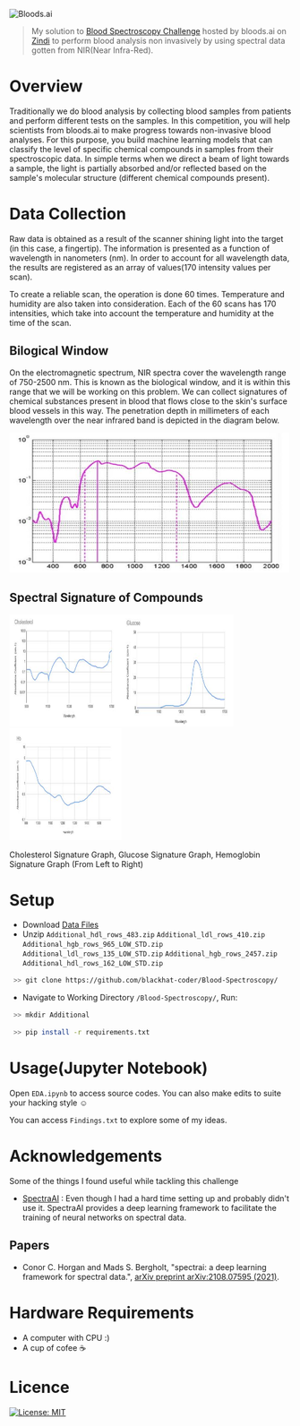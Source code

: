 ![Bloods.ai](https://zindpublic.blob.core.windows.net/public/uploads/image_attachment/image/1026/54f4e853-d513-4328-bfcd-b9069d0c8636.png)
> My solution to [Blood Spectroscopy Challenge](https://zindi.africa/competitions/bloodsai-blood-spectroscopy-classification-challenge) hosted by bloods.ai on [Zindi](https://zindi.africa) to perform blood analysis non invasively by using spectral data gotten from NIR(Near Infra-Red).

# Overview
Traditionally we do blood analysis by collecting blood samples from patients and perform different tests on the samples. In this competition, you will help scientists from bloods.ai to make progress towards non-invasive blood analyses.
For this purpose, you build machine learning models that can classify the level of specific chemical compounds in samples from their spectroscopic data. In simple terms when we direct a beam of light towards a sample, the light is partially absorbed and/or reflected based on the sample's molecular structure (different chemical compounds present).

# Data Collection
Raw data is obtained as a result of the scanner shining light into the target (in this case, a fingertip). The information is presented as a function of wavelength in nanometers (nm). In order to account for all wavelength data, the results are registered as an array of values(170 intensity values per scan).

To create a reliable scan, the operation is done 60 times. Temperature and humidity are also taken into consideration. Each of the 60 scans has 170 intensities, which take into account the temperature and humidity at the time of the scan.

## Bilogical Window
On the electromagnetic spectrum, NIR spectra cover the wavelength range of 750-2500 nm. This is known as the biological window, and it is within this range that we will be working on this problem. We can collect signatures of chemical substances present in blood that flows close to the skin's surface blood vessels in this way. The penetration depth in millimeters of each wavelength over the near infrared band is depicted in the diagram below.

<img src="https://github.com/blackhat-coder/Blood-Spectroscopy/blob/master/imgs/Biologicalwindow.JPG" width="500" height="250">
 
## Spectral Signature of Compounds
<img src="https://github.com/blackhat-coder/Blood-Spectroscopy/blob/master/imgs/cholesterol.JPG" width="200" height="200"><img src="https://github.com/blackhat-coder/Blood-Spectroscopy/blob/master/imgs/Glucose.JPG" width="200" height="200"><img src="https://github.com/blackhat-coder/Blood-Spectroscopy/blob/master/imgs/hemoglobin.JPG" width="200" height="200">
 
Cholesterol Signature Graph, Glucose Signature Graph, Hemoglobin Signature Graph (From Left to Right)

# Setup
- Download [Data Files](https://zindi.africa/competitions/bloodsai-blood-spectroscopy-classification-challenge/data)
- Unzip `Additional_hdl_rows_483.zip` `Additional_ldl_rows_410.zip` `Additional_hgb_rows_965_LOW_STD.zip` `Additional_ldl_rows_135_LOW_STD.zip` `Additional_hgb_rows_2457.zip` `Additional_hdl_rows_162_LOW_STD.zip`
```bash
 >> git clone https://github.com/blackhat-coder/Blood-Spectroscopy/
 ```
- Navigate to Working Directory `/Blood-Spectroscopy/`, Run:
```bash
 >> mkdir Additional
 ```
```bash
 >> pip install -r requirements.txt
```

# Usage(Jupyter Notebook)
Open `EDA.ipynb` to access source codes. You can also make edits to suite your hacking style ☺

You can access `Findings.txt` to explore some of my ideas.

# Acknowledgements
Some of the things I found useful while tackling this challenge
- [SpectraAI](https://github.com/conor-horgan/spectrai) : Even though I had a hard time setting up and probably didn't use it. SpectraAI provides a deep learning framework to facilitate the training of neural networks on spectral data.
## Papers
- Conor C. Horgan and Mads S. Bergholt, "spectrai: a deep learning framework for spectral data.", [arXiv preprint arXiv:2108.07595 (2021)](https://arxiv.org/abs/2108.07595).

# Hardware Requirements
- A computer with CPU :) 
- A cup of cofee ☕

# Licence
[![License: MIT](https://img.shields.io/badge/License-MIT-red.svg)](https://github.com/blackhat-coder/Blood-Spectroscopy/blob/master/LICENCE)

